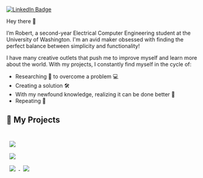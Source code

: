 [![LinkedIn Badge](https://img.shields.io/badge/LinkedIn-Profile-informational?style=flat&logo=linkedin&logoColor=white&color=0D76A8)](https://www.linkedin.com/in/robertheilemann/)

Hey there 👋

I’m Robert, a second-year Electrical Computer Engineering student at the University of Washington. I'm an avid maker obsessed with finding the perfect balance between simplicity and functionality! 

I have many creative outlets that push me to improve myself and learn more about the world. With my projects, I constantly find myself in the cycle of:
- Researching 📖 to overcome a problem 💻
- Creating a solution 🛠️
- With my newfound knowledge, realizing it can be done better  🧠
- Repeating 🔁

## 📌 My Projects

<br>

<a href="https://github.com/RobertRHeilemann/ARUW-Projects">
  <img align="center" style="margin:0.5rem" src="https://github-readme-stats.vercel.app/api/pin/?username=robertrheilemann&repo=ARUW-Projects&title_color=ffffff&text_color=c9cacc&icon_color=4AB197&bg_color=1A2B34" />
</a>

<br>

<a href="https://github.com/RobertRHeilemann/1999-GS300-Manual-Swap">
  <img align="center" style="margin:0.5rem" src="https://github-readme-stats.vercel.app/api/pin/?username=robertrheilemann&repo=1999-GS300-Manual-Swap&title_color=ffffff&text_color=c9cacc&icon_color=4AB197&bg_color=1A2B34" />
</a>

<br>

<a href="https://github.com/RobertRHeilemann/Trading-Algorithms">
  <img align="center" style="margin:0.5rem" src="https://github-readme-stats.vercel.app/api/pin/?username=robertrheilemann&repo=Trading-Algorithms&title_color=ffffff&text_color=c9cacc&icon_color=4AB197&bg_color=1A2B34" />
</a>

<a href="https://github.com/RobertRHeilemann/Nixie-Clock">
  <img align="center" style="margin:0.5rem" src="https://github-readme-stats.vercel.app/api/pin/?username=robertrheilemann&repo=Nixie-Clock&title_color=ffffff&text_color=c9cacc&icon_color=4AB197&bg_color=1A2B34" />
</a>

<br>
<br>

